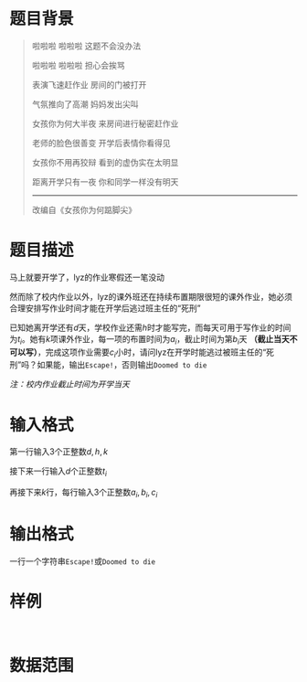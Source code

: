# 题目背景

> 啦啦啦 啦啦啦 这题不会没办法
> 
> 啦啦啦 啦啦啦 担心会挨骂
> 
> 表演飞速赶作业 房间的门被打开
> 
> 气氛推向了高潮 妈妈发出尖叫
> 
> 女孩你为何大半夜 来房间进行秘密赶作业
> 
> 老师的脸色很善变 开学后表情你看得见
> 
> 女孩你不用再狡辩 看到的虚伪实在太明显
> 
> 距离开学只有一夜 你和同学一样没有明天
> 
> ---
> 
> 改编自《女孩你为何踮脚尖》

# 题目描述

马上就要开学了，lyz的作业寒假还一笔没动

然而除了校内作业以外，lyz的课外班还在持续布置期限很短的课外作业，她必须合理安排写作业时间才能在开学后逃过班主任的“死刑”

已知她离开学还有$d$天，学校作业还需$h$时才能写完，而每天可用于写作业的时间为$t_i$。她有$k$项课外作业，每一项的布置时间为$a_i$，截止时间为第$b_i$天 **（截止当天不可以写）**，完成这项作业需要$c_i$小时，请问lyz在开学时能逃过被班主任的“死刑”吗？如果能，输出`Escape!`，否则输出`Doomed to die`

*注：校内作业截止时间为开学当天*

# 输入格式

第一行输入3个正整数$d, h, k$

接下来一行输入$d$个正整数$t_i$

再接下来$k$行，每行输入3个正整数$a_i, b_i, c_i$

# 输出格式

一行一个字符串`Escape!`或`Doomed to die`

# 样例

```input1

```

```output1

```

# 数据范围
